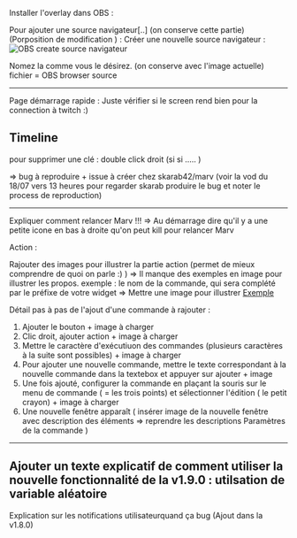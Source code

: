 
Installer l'overlay dans OBS :

Pour ajouter une source navigateur[..] (on conserve cette partie) 
(Porposition de modification ) : 
Créer une nouvelle source navigateur : 
  ![OBS create source navigateur](/assets/images/docs/obs_create_source_navigateur.png)
  
Nomez la comme vous le désirez. (on conserve avec l'image actuelle)
fichier = OBS browser source


--------

Page démarrage rapide :
Juste vérifier si le screen rend bien pour la connection à twitch :)


Timeline
--------

pour supprimer une clé : double click droit (si si ..... )


=> bug à reproduire + issue à créer chez skarab42/marv
(voir la vod du 18/07 vers 13 heures pour regarder skarab produire le bug et noter le process de reproduction)


--------------
Expliquer comment relancer Marv !!!
=> Au démarrage dire qu'il y a une petite icone en bas à droite qu'on peut kill  pour relancer Marv


Action :

Rajouter des images pour illustrer la partie action (permet de mieux comprendre de quoi on parle :) ) 
=> Il manque des exemples en image pour illustrer les propos. 
exemple : le nom de la commande, qui sera complété par le préfixe de votre widget => Mettre une image pour illustrer 
[Exemple](/static/assets/images/docs/Marv_Creation_Commande.png)

Détail pas à pas de l'ajout d'une commande à rajouter :
1) Ajouter le bouton + image à charger
2) Clic droit, ajouter action + image à charger
3) Mettre le caractère d'exécutiuon des commandes (plusieurs caractères à la suite sont possibles) + image à charger
4) Pour ajouter une nouvelle commande, mettre le texte correspondant à la nouvelle commande dans la textebox et appuyer sur ajouter + image
5) Une fois ajouté, configurer la commande en plaçant la souris sur le menu de commande (  = les trois points) et sélectionner l'édition ( le petit crayon) + image à charger 
6) Une nouvelle fenêtre apparaît ( insérer image de la nouvelle fenêtre avec description des éléments => reprendre les descriptions  Paramètres de la commande )


---------
Ajouter un texte explicatif de comment utiliser la nouvelle fonctionnalité de la v1.9.0 : utilsation de variable aléatoire 
---------
Explication sur les notifications utilisateurquand ça bug (Ajout dans la v1.8.0) 
